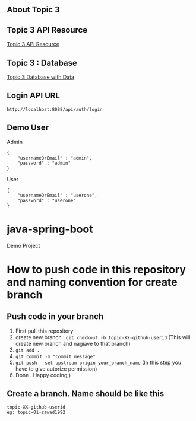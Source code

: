 ## About Topic 3

## Topic 3 API Resource

<a href="https://github.com/ConcaveIT/java-spring-boot/blob/topic-03-mohosinmiah/topic-03-mohosinmiah/topic03mohosin/src/main/resources/Task%2003.postman_collection.json"  target="_blank" > Topic 3 API Resource </a>

## Topic 3 : Database

<a href="https://github.com/ConcaveIT/java-spring-boot/blob/topic-03-mohosinmiah/topic-03-mohosinmiah/topic03mohosin/src/main/resources/topic03_mohosin.sql" 
 target="_blank"> Topic 3 Database with Data </a>

## Login  API URL 

```
http://localhost:8088/api/auth/login
```

## Demo User 
Admin

```
{
	"usernameOrEmail" : "admin",
	"password" : "admin"
}
```

User 

```
{
	"usernameOrEmail" : "userone",
	"password" : "userone"
}
```

# java-spring-boot
Demo Project

# How to push code in this repository and naming convention for create branch

## Push code in your branch
1) First pull this repository
2) create new branch : `git checkout -b topic-XX-github-userid` (This will create new branch and nagiave to that branch)
3) `git add .`
4) `git commit -m "Commit message"`
5) `git push --set-upstream origin your_branch_name` (In this step you have to give autorize permission)
6) Done . Happy coding;)

## Create a branch. Name should be like this
    topic-XX-github-userid 
    eg: topic-01-zawad1992






